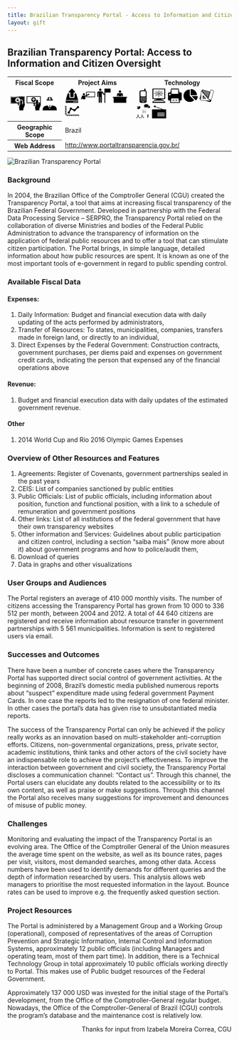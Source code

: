 ```yaml
---
title: Brazilian Transparency Portal - Access to Information and Citizen Oversight
layout: gift
---
```


## Brazilian Transparency Portal: Access to Information and Citizen Oversight

<table class="iconmatrix">
    <tr class="icons">
        <th class="inner">Fiscal Scope</th>
        <th class="inner">Project Aims</th>
        <th>Technology</th>
    </tr>
    <tr class="iconbar">
        <td class="inner">
            <img src="images/revenue.png" class="" title="Revenue Side" />
            <img src="images/spending.png" class="" title="Spending Side" />
            <img src="images/invisible_money.png" class="" title="Off-Budget" />
        </td>
        <td class="inner">
            <img src="images/upload.png" class="" title="Publish Better Data" />
            <img src="images/educate.png" class="" title="Educate Citizens" />
            <img src="images/citizen.png" class="no" title="Facilitate Direct Participation"/>
            <img src="images/decision-maker.png" class="" title="Get Feedback to Policy Makers" />
            <img src="images/data_analysis.png" class="no" title="Analyse and Understand Data" />
        </td>
        <td>
            <img src="images/mobile.png" class="no" title="Mobile Technology" />
            <img src="images/web.png" class="" title="Web-based Technology" />
            <img src="images/offline.png" class="no" title="Offline and Print on Demand" />
            <img src="images/piechart.png" class="no" title="Data Visualisation and Maps" />
            <img src="images/standards.png" class="no" title="Formats and Standards" />
            <img src="images/social_media.png" class="" title="Social Media" />
            <img src="images/radio.png" class="no" title="Radio" />
        </td>
    </tr>
    <tr>
        <th class="inner">Geographic Scope</th>
        <td colspan="2">Brazil</td>
    </tr>
    <tr>
        <th class="inner">Web Address</th>
        <td colspan="2"><a href="www.portaltransparencia.gov.br">http://www.portaltransparencia.gov.br/</a></td>
    </tr>
</table>


<img alt="Brazilian Transparency Portal" src="http://farm9.staticflickr.com/8007/7274151266_0ab15698f5_o.png" class="screenshot" />

### Background


In 2004, the Brazilian Office of the Comptroller General (CGU) created the Transparency Portal, a tool that aims at increasing fiscal transparency of the Brazilian Federal Government. Developed in partnership with the Federal Data Processing Service – SERPRO, the Transparency Portal relied on the collaboration of diverse Ministries and bodies of the Federal Public Administration to advance the transparency of information on the application of federal public resources and to offer a tool that can stimulate citizen participation. The Portal brings, in simple language, detailed information about how public resources are spent. It is known as one of the most important tools of e-government in regard to public spending control.

### Available Fiscal Data

#### Expenses:
1. Daily Information: Budget and financial execution data with daily updating of the acts performed by administrators,
2. Transfer of Resources: To states, municipalities, companies, transfers made in foreign land, or directly to an individual,
3. Direct Expenses by the Federal Government: Construction contracts, government purchases, per diems paid and expenses on government credit cards, indicating the person that expensed any of the financial operations above

#### Revenue: 

1. Budget and financial execution data with daily updates of the estimated government revenue. 

#### Other

1. 2014 World Cup and Rio 2016 Olympic Games Expenses

### Overview of Other Resources and Features

1. Agreements: Register of Covenants, government partnerships  sealed in the past years
2. CEIS: List of companies sanctioned by public entities
3. Public Officials: List of public officials, including information about position, function and functional position, with a link to a schedule of remuneration and government positions
4. Other links: List of all institutions of the federal government that have their own transparency websites
5. Other information and Services: Guidelines about public participation and citizen control, including a section “saiba mais” (know more about it) about government programs and how to police/audit them,
6. Download of queries
7. Data in graphs and other visualizations

### User Groups and Audiences

The Portal registers an average of 410 000 monthly visits. The number of citizens accessing the Transparency Portal has grown from 10 000 to 336 512 per month, between 2004 and 2012. A total of 44 640 citizens are registered and receive information about resource transfer in government partnerships with 5 561 municipalities. Information is sent to registered users via email.

### Successes and Outcomes

There have been a number of concrete cases where the Transparency Portal has supported direct social control of government activities. At the beginning of 2008, Brazil’s domestic media published numerous reports about “suspect” expenditure made using federal government Payment Cards. In one case the reports led to the resignation of one federal minister. In other cases the portal’s data has given rise to unsubstantiated media reports. 

The success of the Transparency Portal can only be achieved if the policy really works as an innovation based on multi-stakeholder anti-corruption efforts. Citizens, non-governmental organizations, press, private sector, academic institutions, think tanks and other actors of the civil society have an indispensable role to achieve the project’s effectiveness. To improve the interaction between government and civil society, the Transparency Portal discloses a communication channel: “Contact us”. Through this channel, the Portal users can elucidate any doubts related to the accessibility or to its own content, as well as praise or make suggestions. Through this channel the Portal also receives many suggestions for improvement and denounces of misuse of public money.

### Challenges 

Monitoring and evaluating the impact of the Transparency Portal is an evolving area. The Office of the Comptroller General of the Union measures the average time spent on the website, as well as its bounce rates, pages per visit, visitors, most demanded searches, among other data. Access numbers have been used to identify demands for different queries and the depth of information researched by users. This analysis allows web managers to prioritise the most requested information in the layout. Bounce rates can be used to improve e.g. the frequently asked question section.

### Project Resources

The Portal is administered by a Management Group and a Working Group (operational), composed of representatives of the areas of Corruption Prevention and Strategic Information, Internal Control and Information Systems, approximately 12 public officials (including Managers and operating team, most of them part time). In addition, there is a Technical Technology Group in total approximately 10 public officials working directly to Portal. This makes use of Public budget resources of the Federal Government.

Approximately 137 000 USD was invested for the initial stage of the Portal’s development, from the Office of the Comptroller-General regular budget. Nowadays, the Office of the Comptroller-General of Brazil (CGU) controls the program’s database and the maintenance cost is relatively low.

<p style="text-align: right">Thanks for input from Izabela Moreira Correa, CGU</p> 